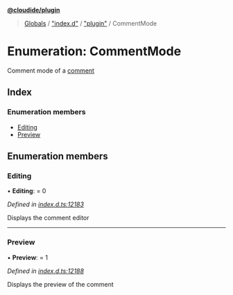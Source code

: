 **[@cloudide/plugin](../README.md)**

> [Globals](../README.md) / ["index.d"](../modules/_index_d_.md) / ["plugin"](../modules/_index_d_._plugin_.md) / CommentMode

# Enumeration: CommentMode

Comment mode of a [comment](#Comment)

## Index

### Enumeration members

* [Editing](_index_d_._plugin_.commentmode.md#editing)
* [Preview](_index_d_._plugin_.commentmode.md#preview)

## Enumeration members

### Editing

•  **Editing**:  = 0

*Defined in [index.d.ts:12183](https://github.com/shuyaqian/cloudide-plugin-api/blob/57a3a2a/index.d.ts#L12183)*

Displays the comment editor

___

### Preview

•  **Preview**:  = 1

*Defined in [index.d.ts:12188](https://github.com/shuyaqian/cloudide-plugin-api/blob/57a3a2a/index.d.ts#L12188)*

Displays the preview of the comment

